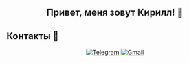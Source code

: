 ## <p align="center">Привет, меня зовут Кирилл! 💪</p>

## Контакты 👀

<div align="center">

[![Telegram](https://img.shields.io/badge/Telegram-0b0038?style=for-the-badge&logo=telegram&logoColor=white)](https://t.me/superutv)
[![Gmail](https://img.shields.io/badge/Gmail-0b0038?style=for-the-badge&logo=gmail&logoColor=red)](kirill.petrov0103@gmail.com)

</div>
